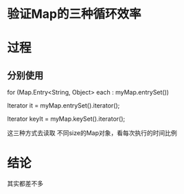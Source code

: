 # 验证Map的三种循环效率

# 过程

## 分别使用
  for (Map.Entry<String, Object> each : myMap.entrySet())

  Iterator it = myMap.entrySet().iterator();
 
  Iterator keyIt = myMap.keySet().iterator();
  
  这三种方式去读取 不同size的Map对象，看每次执行的时间比例
 
# 结论

其实都差不多
 
